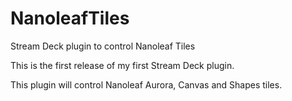 # NanoleafTiles

Stream Deck plugin to control Nanoleaf Tiles

This is the first release of my first Stream Deck plugin.

This plugin will control Nanoleaf Aurora, Canvas and Shapes tiles.
